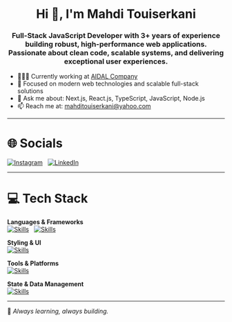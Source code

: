 <h1 align="center">Hi 👋, I'm Mahdi Touiserkani</h1>

<h3 align="center">
Full-Stack JavaScript Developer with 3+ years of experience building robust, high-performance web applications. Passionate about clean code, scalable systems, and delivering exceptional user experiences.
</h3>

- 👨🏻‍💻 Currently working at [AIDAL Company](https://aidal.ir/)
- 🚀 Focused on modern web technologies and scalable full-stack solutions
- 💬 Ask me about: Next.js, React.js, TypeScript, JavaScript, Node.js
- 📫 Reach me at: mahditouiserkani@yahoo.com

---

# 🌐 Socials  
[![Instagram](https://skillicons.dev/icons?i=instagram)](https://instagram.com/mahditouiser/) &nbsp;
[![LinkedIn](https://skillicons.dev/icons?i=linkedin)](https://www.linkedin.com/in/mahdi-touiser/)

---

# 💻 Tech Stack

**Languages & Frameworks**  
[![Skills](https://skillicons.dev/icons?i=js,ts,nodejs)](https://skillicons.dev) &nbsp;
[![Skills](https://skillicons.dev/icons?i=react,next)](https://skillicons.dev)

**Styling & UI**  
[![Skills](https://skillicons.dev/icons?i=html,css,tailwind,scss)](https://skillicons.dev)

**Tools & Platforms**  
[![Skills](https://skillicons.dev/icons?i=vite,webpack,docker,git,github)](https://skillicons.dev)

**State & Data Management**  
[![Skills](https://skillicons.dev/icons?i=redux,zustand)](https://skillicons.dev)

---

📌 *Always learning, always building.*


